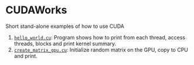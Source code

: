 # CUDAWorks
Short stand-alone examples of how to use CUDA

1. [`hello_world.cu`](hello_world.cu): Program shows how to print from each thread, access threads, blocks and print kernel summary.
2. [`create_matrix_gpu.cu`](create_matrix_gpu.cu): Initialize random matrix on the GPU, copy to CPU and print.